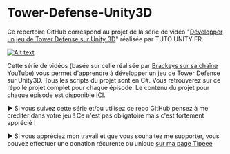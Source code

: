 # Tower-Defense-Unity3D

Ce répertoire GitHub correspond au projet de la série de vidéo "[Développer un jeu de Tower Defense sur Unity 3D](https://www.youtube.com/playlist?list=PLUWxWDlz8PYKulXI3uImMnsh0_boV1nNL)" réalisée par TUTO UNITY FR.

[![Alt text](https://www.tutounity.fr/upload/TowerDefense1.jpg)](https://www.youtube.com/playlist?list=PLUWxWDlz8PYKulXI3uImMnsh0_boV1nNL)

Cette série de vidéos (basée sur celle réalisée par [Brackeys sur sa chaîne YouTube](https://youtube.com/c/brackeys)) vous permet d'apprendre à développer un jeu de Tower Defense sur Unity3D. Tous les scripts du projet sont en C#.
Vous retrouverez sur ce répo le projet complet pour chaque épisode. Le contenu du projet pour chaque épisode est disponible [ICI](https://github.com/TUTOUNITYFR/Tower-Defense-Unity3D/commits/master). 

► Si vous suivez cette série et/ou utilisez ce repo GitHub pensez à me créditer dans votre jeu ! Ce n'est pas obligatoire mais c'est fortement apprécié !

► Si vous appréciez mon travail et que vous souhaitez me supporter, vous pouvez effectuer une donation récurente ou unique [sur ma page Tipeee](https://fr.tipeee.com/tuto-unity-fr)
